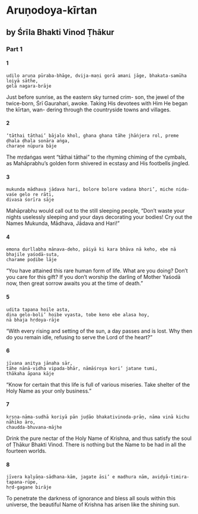 # Aruṇodoya-kīrtan

## by Śrīla Bhakti Vinod Ṭhākur

### Part 1

#### 1

    udilo aruṇa pūraba-bhāge, dvija-maṇi gorā amani jāge, bhakata-samūha loiyā sāthe,
    gelā nagara-brāje

Just before sunrise, as the eastern sky turned crim- son, the jewel of the twice-born, Śrī Gaurahari, awoke. Taking His devotees with Him He began the kīrtan, wan- dering through the countryside towns and villages.

#### 2

    ‘tāthai tāthai’ bājalo khol, ghana ghana tāhe jhāṅjera rol, preme ḍhala ḍhala sonāra aṅga,
    charaṇe nūpura bāje

The mṛdaṅgas went “tāthai tāthai” to the rhyming chiming of the cymbals, as Mahāprabhu’s golden form shivered in ecstasy and His footbells jingled.

#### 3

    mukunda mādhava jādava hari, bolore bolore vadana bhori’, miche nida-vaśe gelo re rāti,
    divasa śorīra sāje

Mahāprabhu would call out to the still sleeping people, “Don’t waste your nights uselessly sleeping and your days decorating your bodies! Cry out the Names Mukunda, Mādhava, Jādava and Hari!”

#### 4

    emona durllabha mānava-deho, pāiyā ki kara bhāva nā keho, ebe nā bhajile yaśodā-suta,
    charame poḍibe lāje

“You have attained this rare human form of life. What are you doing? Don’t you care for this gift? If you don’t worship the darling of Mother Yaśodā now, then great sorrow awaits you at the time of death.”

#### 5

    udita tapana hoile asta,
    dina gelo-boli’ hoibe vyasta, tobe keno ebe alasa hoy,
    nā bhaja hṛdoya-rāje

“With every rising and setting of the sun, a day passes and is lost. Why then do you remain idle, refusing to serve the Lord of the heart?”

#### 6

    jīvana anitya jānaha sār,
    tāhe nānā-vidha vipada-bhār, nāmāśroya kori’ jatane tumi,
    thākaha āpana kāje

“Know for certain that this life is full of various miseries. Take shelter of the Holy Name as your only business.”

#### 7

    kṛṣṇa-nāma-sudhā koriyā pān juḍāo bhakativinoda-prāṇ, nāma vinā kichu nāhiko āro,
    chaudda-bhuvana-mājhe

Drink the pure nectar of the Holy Name of Krishna, and thus satisfy the soul of Ṭhākur Bhakti Vinod. There is nothing but the Name to be had in all the fourteen worlds.

#### 8

    jīvera kalyāṇa-sādhana-kām, jagate āsi’ e madhura nām, avidyā-timira-tapana-rūpe,
    hṛd-gagane birāje

To penetrate the darkness of ignorance and bless all souls within this universe, the beautiful Name of Krishna has arisen like the shining sun.

